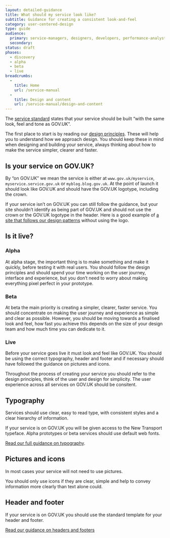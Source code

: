 ```yaml
---
layout: detailed-guidance
title: What should my service look like?
subtitle: Guidance for creating a consistent look-and-feel
category: user-centered-design
type: guide
audience:
  primary: service-managers, designers, developers, performance-analysts, user-researchers, qa, content-designers
  secondary:
status: draft
phases:
  - discovery
  - alpha
  - beta
  - live
breadcrumbs:
  -
    title: Home
    url: /service-manual
  -
    title: Design and content
    url: /service-manual/design-and-content
---
```


The [service standard](/service-manual/digital-by-default#criterion-13) states that your service should be built “with the same look, feel and tone as GOV.UK”.

The first place to start is by reading our [design principles](https://www.gov.uk/designprinciples). These will help you to understand how we approach design. You should keep these in mind when designing and building your service, always thinking about how to make the service simpler, clearer and faster.

## Is your service on GOV.UK?

By “on GOV.UK” we mean the service is either at `www.gov.uk/myservice`, `myservice.service.gov.uk` or `myblog.blog.gov.uk`. At the point of launch it should look like GOV.UK and should have the GOV.UK logotype, including the crown.

If your service isn’t on GOV.UK you can still follow the guidance, but your site shouldn’t identify as being part of GOV.UK and should not use the crown or the GOV.UK logotype in the header. Here is a good example of [a site that follows our design patterns](http://digital.cabinetoffice.gov.uk/2013/03/18/intranets-dcms/) without using the logo.

## Is it live?

### Alpha

At alpha stage, the important thing is to make something and make it quickly, before testing it with real users. You should follow the design principles and should spend your time working on the user journey, interface and experience, but you don’t need to worry about making everything pixel perfect in your prototype.

### Beta

At beta the main priority is creating a simpler, clearer, faster service. You should concentrate on making the user journey and experience as simple and clear as possible. However, you should  be moving towards a finalised look and feel, how fast you achieve this depends on the size of your design team and how much time you can dedicate to it.

### Live

Before your service goes live it must look and feel like GOV.UK.  You should be using the correct typography, header and footer and if necessary should have followed the guidance on pictures and icons.

Throughout the process of creating your service you should refer to the design principles, think of the user and design for simplicity. The user experience across all services on GOV.UK should be consitent.

## Typography

Services should use clear, easy to read type, with consistent styles and a clear hierarchy of information.

If your service is on GOV.UK you will be given access to the New Transport typeface. Alpha prototypes or beta services should use default web fonts.

[Read our full guidance on typography](/service-manual/user-centered-design/resources/typography).

## Pictures and icons

In most cases your service will not need to use pictures.

You should only use icons if they are clear, simple and help to convey information more clearly than text alone could.

## Header and footer

If your service is on GOV.UK you should use the standard template for your header and footer.

[Read our guidance on headers and footers](/service-manual/user-centered-design/resources/header-footer)